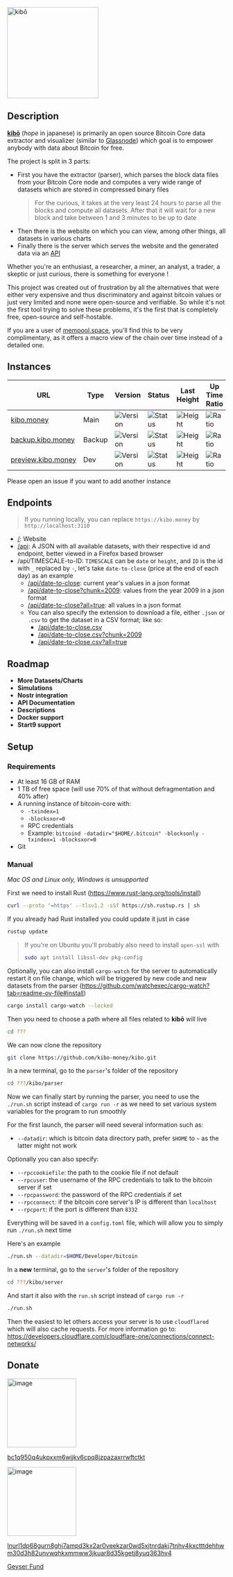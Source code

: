 <a href="https://kibo.money" target="_blank">
  <picture>
    <source media="(prefers-color-scheme: dark)" srcset="https://raw.githubusercontent.com/kibo-money/kibo/main/assets/logo-long-text-dark.svg">
    <source media="(prefers-color-scheme: light)" srcset="https://raw.githubusercontent.com/kibo-money/kibo/main/assets/logo-long-text-light.svg">
    <img alt="kibō" src="https://raw.githubusercontent.com/kibo-money/kibo/main/assets/logo-long-text-light.svg" width="210" height="auto">
  </picture>
</a>

## Description

[**kibō**](https://kibo.money) (_hope_ in japanese) is primarily an open source Bitcoin Core data extractor and visualizer (similar to [Glassnode](https://glassnode.com)) which goal is to empower anybody with data about Bitcoin for free.

The project is split in 3 parts:

- First you have the extractor (parser), which parses the block data files from your Bitcoin Core node and computes a very wide range of datasets which are stored in compressed binary files
  > For the curious, it takes at the very least 24 hours to parse all the blocks and compute all datasets. After that it will wait for a new block and take between 1 and 3 minutes to be up to date
- Then there is the website on which you can view, among other things, all datasets in various charts
- Finally there is the server which serves the website and the generated data via an [API](https://github.com/kibo-money/kibo/tree/main#endpoints)

Whether you're an enthusiast, a researcher, a miner, an analyst, a trader, a skeptic or just curious, there is something for everyone !

This project was created out of frustration by all the alternatives that were either very expensive and thus discriminatory and against bitcoin values or just very limited and none were open-source and verifiable. So while it's not the first tool trying to solve these problems, it's the first that is completely free, open-source and self-hostable.

If you are a user of [mempool.space](https://mempool.space), you'll find this to be very complimentary, as it offers a macro view of the chain over time instead of a detailed one.

## Instances

| URL                                              | Type   | Version                                                                                                                                                                         | Status                                                                                                                                                         | Last Height                                                                                                                                                                      | Up Time Ratio                                                                                                                        |
| ------------------------------------------------ | ------ | ------------------------------------------------------------------------------------------------------------------------------------------------------------------------------- | -------------------------------------------------------------------------------------------------------------------------------------------------------------- | -------------------------------------------------------------------------------------------------------------------------------------------------------------------------------- | ------------------------------------------------------------------------------------------------------------------------------------ |
| [kibo.money](https://kibo.money)                 | Main   | ![Version](https://img.shields.io/badge/dynamic/toml?url=https%3A%2F%2Fkibo.money%2FCargo.toml&query=%24.package.version&style=for-the-badge&label=%20&color=%23db9e03)         | ![Status](https://img.shields.io/uptimerobot/status/m797259009-043f6b92d4cc2deef7d13f50?style=for-the-badge&label=%20&up_color=%231cb454&down_color=%23e63636) | ![Height](https://img.shields.io/badge/dynamic/json?url=https%3A%2F%2Fkibo.money%2Fapi%2Flast-height.json&query=%24.value&style=for-the-badge&label=%20&color=%23f26610)         | ![Ratio](https://img.shields.io/uptimerobot/ratio/m797259009-043f6b92d4cc2deef7d13f50?style=for-the-badge&label=%20&color=%232f73f1) |
| [backup.kibo.money](https://backup.kibo.money)   | Backup | ![Version](https://img.shields.io/badge/dynamic/toml?url=https%3A%2F%2Fbackup.kibo.money%2FCargo.toml&query=%24.package.version&style=for-the-badge&label=%20&color=%23db9e03)  | ![Status](https://img.shields.io/uptimerobot/status/m797259013-bb29a8264fab8786fb80c5ed?style=for-the-badge&label=%20&up_color=%231cb454&down_color=%23e63636) | ![Height](https://img.shields.io/badge/dynamic/json?url=https%3A%2F%2Fbackup.kibo.money%2Fapi%2Flast-height.json&query=%24.value&style=for-the-badge&label=%20&color=%23f26610)  | ![Ratio](https://img.shields.io/uptimerobot/ratio/m797259013-bb29a8264fab8786fb80c5ed?style=for-the-badge&label=%20&color=%232f73f1) |
| [preview.kibo.money](https://preview.kibo.money) | Dev    | ![Version](https://img.shields.io/badge/dynamic/toml?url=https%3A%2F%2Fpreview.kibo.money%2FCargo.toml&query=%24.package.version&style=for-the-badge&label=%20&color=%23db9e03) | ![Status](https://img.shields.io/uptimerobot/status/m797869753-d40fc161bcb34624857a8082?style=for-the-badge&label=%20&up_color=%231cb454&down_color=%23e63636) | ![Height](https://img.shields.io/badge/dynamic/json?url=https%3A%2F%2Fpreview.kibo.money%2Fapi%2Flast-height.json&query=%24.value&style=for-the-badge&label=%20&color=%23f26610) | ![Ratio](https://img.shields.io/uptimerobot/ratio/m797869753-d40fc161bcb34624857a8082?style=for-the-badge&label=%20&color=%232f73f1) |

Please open an issue if you want to add another instance

## Endpoints

> If you running locally, you can replace `https://kibo.money` by `http://localhost:3110`

- [/](https://kibo.money/): Website
- [/api](https://kibo.money/api): A JSON with all available datasets, with their respective id and endpoint, better viewed in a Firefox based browser
- /api/TIMESCALE-to-ID: `TIMESCALE` can be `date` or `height`, and `ID` is the id with `_` replaced by `-`, let's take `date-to-close` (price at the end of each day) as an example
  - [/api/date-to-close](https://kibo.money/api/date-to-close): current year's values in a json format
  - [/api/date-to-close?chunk=2009](https://kibo.money/api/date-to-close?chunk=2009): values from the year 2009 in a json format
  - [/api/date-to-close?all=true](https://kibo.money/api/date-to-close?all=true): all values in a json format
  - You can also specify the extension to download a file, either `.json` or `.csv` to get the dataset in a CSV format; like so:
    - [/api/date-to-close.csv](https://kibo.money/api/date-to-close.csv)
    - [/api/date-to-close.csv?chunk=2009](https://kibo.money/api/date-to-close.csv?chunk=2009)
    - [/api/date-to-close.csv?all=true](https://kibo.money/api/date-to-close.csv?all=true)

## Roadmap

- **More Datasets/Charts**
- **Simulations**
- **Nostr integration**
- **API Documentation**
- **Descriptions**
- **Docker support**
- **Start9 support**

## Setup

### Requirements

- At least 16 GB of RAM
- 1 TB of free space (will use 70% of that without defragmentation and 40% after)
- A running instance of bitcoin-core with:
  - `-txindex=1`
  - `-blocksxor=0`
  - RPC credentials
  - Example: `bitcoind -datadir="$HOME/.bitcoin" -blocksonly -txindex=1 -blocksxor=0`
- Git

### Manual

_Mac OS and Linux only, Windows is unsupported_

First we need to install Rust (https://www.rust-lang.org/tools/install)

```bash
curl --proto '=https' --tlsv1.2 -sSf https://sh.rustup.rs | sh
```

If you already had Rust installed you could update it just in case

```bash
rustup update
```

> If you're on Ubuntu you'll probably also need to install `open-ssl` with
>
> ```bash
> sudo apt install libssl-dev pkg-config
> ```

Optionally, you can also install `cargo-watch` for the server to automatically restart it on file change, which will be triggered by new code and new datasets from the parser (https://github.com/watchexec/cargo-watch?tab=readme-ov-file#install)

```bash
cargo install cargo-watch --locked
```

Then you need to choose a path where all files related to **kibō** will live

```bash
cd ???
```

We can now clone the repository

```bash
git clone https://github.com/kibo-money/kibo.git
```

In a new terminal, go to the `parser`'s folder of the repository

```bash
cd ???/kibo/parser
```

Now we can finally start by running the parser, you need to use the `./run.sh` script instead of `cargo run -r` as we need to set various system variables for the program to run smoothly

For the first launch, the parser will need several information such as:

- `--datadir`: which is bitcoin data directory path, prefer `$HOME` to `~` as the latter might not work

Optionally you can also specify:

- `--rpccookiefile`: the path to the cookie file if not default
- `--rpcuser`: the username of the RPC credentials to talk to the bitcoin server if set
- `--rpcpassword`: the password of the RPC credentials if set
- `--rpcconnect`: if the bitcoin core server's IP is different than `localhost`
- `--rpcport`: if the port is different than `8332`

Everything will be saved in a `config.toml` file, which will allow you to simply run `./run.sh` next time

Here's an example

```bash
./run.sh --datadir=$HOME/Developer/bitcoin
```

In a **new** terminal, go to the `server`'s folder of the repository

```bash
cd ???/kibo/server
```

And start it also with the `run.sh` script instead of `cargo run -r`

```bash
./run.sh
```

Then the easiest to let others access your server is to use `cloudflared` which will also cache requests. For more information go to: https://developers.cloudflare.com/cloudflare-one/connections/connect-networks/

## Donate

<img width="159" alt="image" src="https://github.com/user-attachments/assets/8bbb759f-4874-46cb-b093-b30cb30f5828">

[bc1q950q4ukpxxm6wjjkv6cpq8jzpazaxrrwftctkt](bitcoin:bc1q950q4ukpxxm6wjjkv6cpq8jzpazaxrrwftctkt)

<img width="159" alt="image" src="https://github.com/user-attachments/assets/745e39c7-be26-4f2a-90f2-54786e62ba35">

[lnurl1dp68gurn8ghj7ampd3kx2ar0veekzar0wd5xjtnrdakj7tnhv4kxctttdehhwm30d3h82unvwqhkxmmww3jkuar8d35kgetj8yuq363hv4](lightning:lnurl1dp68gurn8ghj7ampd3kx2ar0veekzar0wd5xjtnrdakj7tnhv4kxctttdehhwm30d3h82unvwqhkxmmww3jkuar8d35kgetj8yuq363hv4)

[Geyser Fund](https://geyser.fund/project/kibo/)
